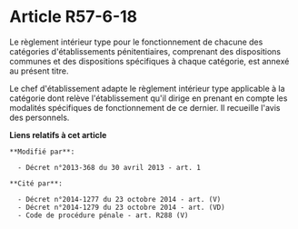 # Article R57-6-18

Le règlement intérieur type pour le fonctionnement de chacune des catégories d'établissements pénitentiaires, comprenant des
dispositions communes et des dispositions spécifiques à chaque catégorie, est annexé au présent titre.  

Le chef d'établissement adapte le règlement intérieur type applicable à la catégorie dont relève l'établissement qu'il dirige
en prenant en compte les modalités spécifiques de fonctionnement de ce dernier. Il recueille l'avis des personnels.

**Liens relatifs à cet article**

	**Modifié par**:

	  - Décret n°2013-368 du 30 avril 2013 - art. 1

	**Cité par**:

	  - Décret n°2014-1277 du 23 octobre 2014 - art. (V)
	  - Décret n°2014-1279 du 23 octobre 2014 - art. (VD)
	  - Code de procédure pénale - art. R288 (V)

